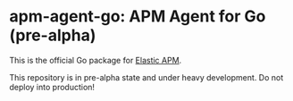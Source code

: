 # apm-agent-go: APM Agent for Go (pre-alpha)

This is the official Go package for [Elastic APM][].

This repository is in pre-alpha state and under heavy
development. Do not deploy into production!

[Elastic APM]: https://www.elastic.co/solutions/apm

